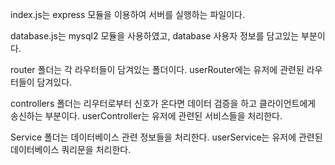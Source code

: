 index.js는 express 모듈을 이용하여 서버를 실행하는 파일이다.

database.js는 mysql2 모듈을 사용하였고, database 사용자 정보를 담고있는 부분이다.

router 폴더는 각 라우터들이 담겨있는 폴더이다.
    userRouter에는 유저에 관련된 라우터들이 담겨있다.

controllers 폴더는 리우터로부터 신호가 온다면 데이터 검증을 하고 클라이언트에게 송신하는 부분이다.
    userController는 유저에 관련된 서비스들을 처리한다.

Service 폴더는 데이터베이스 관련 정보들을 처리한다.
    userService는 유저에 관련된 데이터베이스 쿼리문을 처리한다.